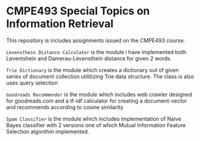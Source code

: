 # CMPE493 Special Topics on Information Retrieval

This repository is includes assignments issued on the CMPE493 course.

`Levensthein Distance Calculator` is the module i have implemented both Leventshein and Damerau-Levensthein distance for given 2 words.

 `Trie Dictionary` is the module which creates a dictionary out of given series of document collection utilitizing Trie data structure. The class is also uses query selection

`Goodreads Recommender` is the module which includes web crawler designed for goodreads.com and a tf-idf calculator for creating a document-vector and recommends according to cosine similarity

`Spam Classifier` is the module which includes implementation of Naive Bayes classifier with 2 versions one of which Mutual Information Feature Selection algorithm implemented. 
